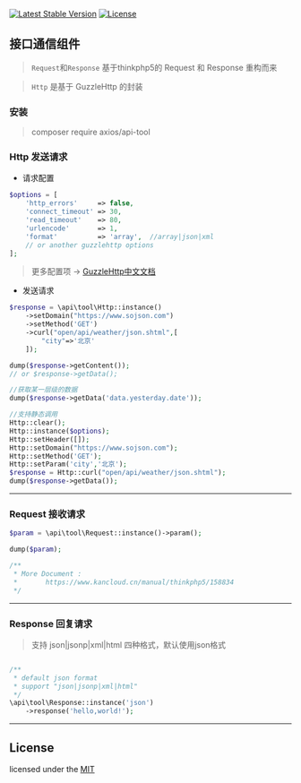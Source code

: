 [![Latest Stable Version](https://poser.pugx.org/axios/api-tool/v/stable)](https://packagist.org/packages/axios/api-tool)
[![License](https://poser.pugx.org/axios/api-tool/license)](https://packagist.org/packages/axios/api-tool)

## 接口通信组件

> `Request`和`Response` 基于thinkphp5的 Request 和 Response 重构而来

> `Http` 是基于 GuzzleHttp 的封装

### 安装

> composer require axios/api-tool


### Http 发送请求

* 请求配置

``` php
$options = [
    'http_errors'     => false,
    'connect_timeout' => 30,
    'read_timeout'    => 80,
    'urlencode'       => 1,
    'format'          => 'array',  //array|json|xml
    // or another guzzlehttp options
];
```

> 更多配置项 -> [GuzzleHttp中文文档](http://guzzle-cn.readthedocs.io/zh_CN/latest/request-options.html)

* 发送请求

```php
$response = \api\tool\Http::instance()
    ->setDomain("https://www.sojson.com")
    ->setMethod('GET')
    ->curl("open/api/weather/json.shtml",[
        "city"=>'北京'
    ]);

dump($response->getContent());
// or $response->getData();

//获取某一层级的数据
dump($response->getData('data.yesterday.date'));

//支持静态调用
Http::clear();
Http::instance($options);
Http::setHeader([]);
Http::setDomain("https://www.sojson.com");
Http::setMethod('GET');
Http::setParam('city','北京');
$response = Http::curl("open/api/weather/json.shtml");
dump($response->getData());
```

---

### Request 接收请求

```php
$param = \api\tool\Request::instance()->param();

dump($param);

/**
 * More Document :
 *       https://www.kancloud.cn/manual/thinkphp5/158834
 */
```

---

### Response 回复请求
> 支持 json|jsonp|xml|html 四种格式，默认使用json格式

```php

/**
 * default json format
 * support "json|jsonp|xml|html"
 */
\api\tool\Response::instance('json')
    ->response('hello,world!');

```

---

## License
licensed under the [MIT](https://rem.mit-license.org/)